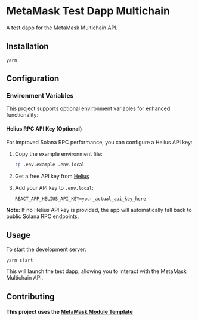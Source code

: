 # MetaMask Test Dapp Multichain

A test dapp for the MetaMask Multichain API.

## Installation

`yarn`

## Configuration

### Environment Variables

This project supports optional environment variables for enhanced functionality:

#### Helius RPC API Key (Optional)
For improved Solana RPC performance, you can configure a Helius API key:

1. Copy the example environment file:
   ```bash
   cp .env.example .env.local
   ```

2. Get a free API key from [Helius](https://www.helius.dev/)

3. Add your API key to `.env.local`:
   ```
   REACT_APP_HELIUS_API_KEY=your_actual_api_key_here
   ```

**Note:** If no Helius API key is provided, the app will automatically fall back to public Solana RPC endpoints.

## Usage

To start the development server:

`yarn start`

This will launch the test dapp, allowing you to interact with the MetaMask Multichain API.

## Contributing

#### This project uses the [MetaMask Module Template](https://github.com/MetaMask/metamask-module-template)
